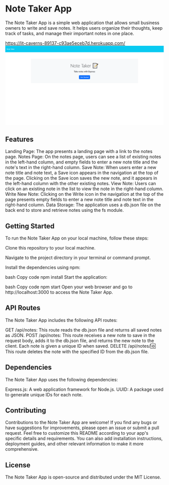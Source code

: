 # Note Taker App
The Note Taker App is a simple web application that allows small business owners to write and save notes. It helps users organize their thoughts, keep track of tasks, and manage their important notes in one place.

https://lit-caverns-89137-c93ae5eceb7d.herokuapp.com/
![alt.text](./EXPRESS.png) 

## Features
Landing Page: The app presents a landing page with a link to the notes page.
Notes Page: On the notes page, users can see a list of existing notes in the left-hand column, and empty fields to enter a new note title and the note's text in the right-hand column.
Save Note: When users enter a new note title and note text, a Save icon appears in the navigation at the top of the page. Clicking on the Save icon saves the new note, and it appears in the left-hand column with the other existing notes.
View Note: Users can click on an existing note in the list to view the note in the right-hand column.
Write New Note: Clicking on the Write icon in the navigation at the top of the page presents empty fields to enter a new note title and note text in the right-hand column.
Data Storage: The application uses a db.json file on the back end to store and retrieve notes using the fs module.

## Getting Started
To run the Note Taker App on your local machine, follow these steps:

Clone this repository to your local machine.

Navigate to the project directory in your terminal or command prompt.

Install the dependencies using npm:

bash
Copy code
npm install
Start the application:

bash
Copy code
npm start
Open your web browser and go to http://localhost:3000 to access the Note Taker App.

## API Routes
The Note Taker App includes the following API routes:

GET /api/notes: This route reads the db.json file and returns all saved notes as JSON.
POST /api/notes: This route receives a new note to save in the request body, adds it to the db.json file, and returns the new note to the client. Each note is given a unique ID when saved.
DELETE /api/notes/:id: This route deletes the note with the specified ID from the db.json file.

## Dependencies
The Note Taker App uses the following dependencies:

Express.js: A web application framework for Node.js.
UUID: A package used to generate unique IDs for each note.

## Contributing
Contributions to the Note Taker App are welcome! If you find any bugs or have suggestions for improvements, please open an issue or submit a pull request.
Feel free to customize this README according to your app's specific details and requirements. You can also add installation instructions, deployment guides, and other relevant information to make it more comprehensive.

## License
The Note Taker App is open-source and distributed under the MIT License.

